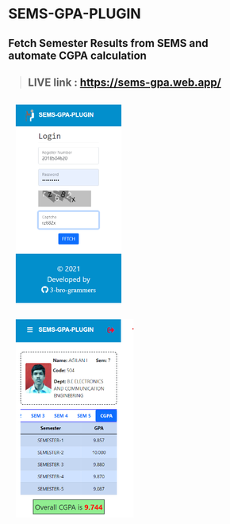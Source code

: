 # SEMS-GPA-PLUGIN
## Fetch Semester Results from SEMS and automate CGPA calculation
>## LIVE link : https://sems-gpa.web.app/

<p>
<img src="screenshots/1.png" height=400 style="margin:15px">
<img src="screenshots/2.png" height=400 style="margin:15px">
</p>
